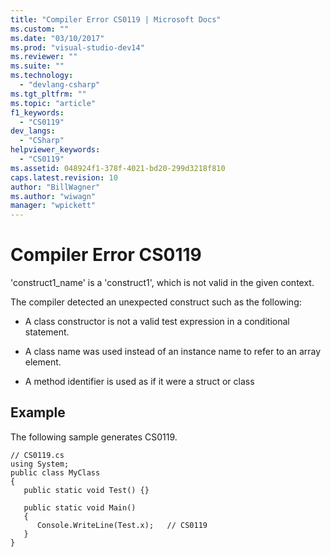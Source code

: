 ```yaml
---
title: "Compiler Error CS0119 | Microsoft Docs"
ms.custom: ""
ms.date: "03/10/2017"
ms.prod: "visual-studio-dev14"
ms.reviewer: ""
ms.suite: ""
ms.technology: 
  - "devlang-csharp"
ms.tgt_pltfrm: ""
ms.topic: "article"
f1_keywords: 
  - "CS0119"
dev_langs: 
  - "CSharp"
helpviewer_keywords: 
  - "CS0119"
ms.assetid: 048924f1-378f-4021-bd20-299d3218f810
caps.latest.revision: 10
author: "BillWagner"
ms.author: "wiwagn"
manager: "wpickett"
---
```

# Compiler Error CS0119
'construct1_name' is a 'construct1', which is not valid in the given context.  
  
 The compiler detected an unexpected construct such as the following:  
  
-   A class constructor is not a valid test expression in a conditional statement.  
  
-   A class name was used instead of an instance name to refer to an array element.  
  
-   A method identifier is used as if it were a struct or class  
  
## Example  
 The following sample generates CS0119.  
  
```  
// CS0119.cs  
using System;  
public class MyClass   
{  
   public static void Test() {}  
  
   public static void Main()  
   {  
      Console.WriteLine(Test.x);   // CS0119  
   }  
}  
```